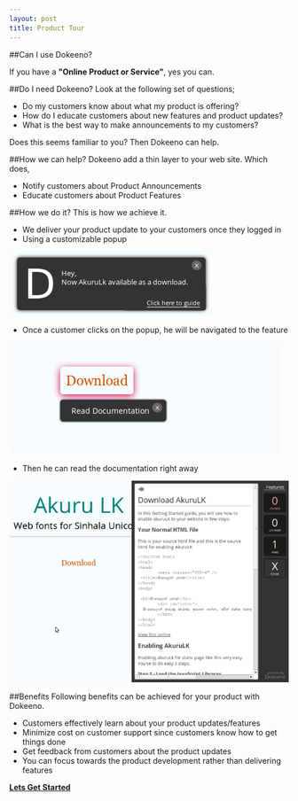 ```yaml
---
layout: post
title: Product Tour	
---
```


##Can I use Dokeeno?

If you have a **"Online Product or Service"**, yes you can.

##Do I need Dokeeno?
Look at the following set of questions;

* Do my customers know about what my product is offering? 
* How do I educate customers about new features and product updates?
* What is the best way to make announcements to my customers?

Does this seems familiar to you? Then Dokeeno can help.

##How we can help?
Dokeeno add a thin layer to your web site. Which does,

* Notify customers about Product Announcements
* Educate customers about Product Features

##How we do it?
This is how we achieve it.

* We deliver your product update to your customers once they logged in
* Using a customizable popup

![Dokkeno Notification](/images/product-tour/notification.png)

* Once a customer clicks on the popup, he will be navigated to the feature

![After Navigated](/images/product-tour/navigated.png)

* Then he can read the documentation right away

![Dokkeno Notification](/images/product-tour/documentation.png)

##Benefits
Following benefits can be achieved for your product with Dokeeno.

* Customers effectively learn about your product updates/features
* Minimize cost on customer support since customers know how to get things done
* Get feedback from customers about the product updates
* You can focus towards the product development rather than delivering features

**[Lets Get Started](/getting-started.html)**